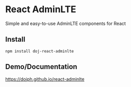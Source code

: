 # React AdminLTE

Simple and easy-to-use AdminLTE components for React

## Install
```
npm install doj-react-adminlte
```

## Demo/Documentation
<https://dojph.github.io/react-adminlte>